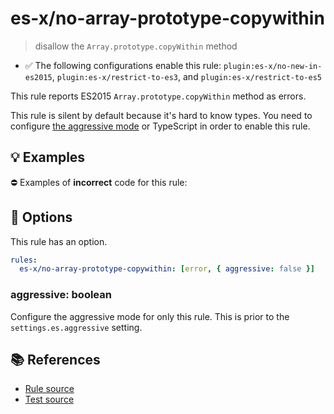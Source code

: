# es-x/no-array-prototype-copywithin
> disallow the `Array.prototype.copyWithin` method

- ✅ The following configurations enable this rule: `plugin:es-x/no-new-in-es2015`, `plugin:es-x/restrict-to-es3`, and `plugin:es-x/restrict-to-es5`

This rule reports ES2015 `Array.prototype.copyWithin` method as errors.

This rule is silent by default because it's hard to know types. You need to configure [the aggressive mode](../#the-aggressive-mode) or TypeScript in order to enable this rule.

## 💡 Examples

⛔ Examples of **incorrect** code for this rule:

<eslint-playground type="bad" code="/*eslint es-x/no-array-prototype-copywithin: [error, { aggressive: true }] */
foo.copyWithin(0, 1, 2)
" />

## 🔧 Options

This rule has an option.

```yml
rules:
  es-x/no-array-prototype-copywithin: [error, { aggressive: false }]
```

### aggressive: boolean

Configure the aggressive mode for only this rule.
This is prior to the `settings.es.aggressive` setting.

## 📚 References

- [Rule source](https://github.com/ota-meshi/eslint-plugin-es-x/blob/master/lib/rules/no-array-prototype-copywithin.js)
- [Test source](https://github.com/ota-meshi/eslint-plugin-es-x/blob/master/tests/lib/rules/no-array-prototype-copywithin.js)
